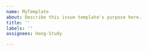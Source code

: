 ```yaml
---
name: MyTemplate
about: Describe this issue template's purpose here.
title: ''
labels: ''
assignees: Hong-Study

---
```



